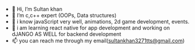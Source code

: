 - 👋 Hi, I’m Sultan khan
- 👀 I’m c,c++ expert (OOPs, Data structures)
- 🌱 i know javaScript very well, animations, 2d game development, events.
- 💞️  i am learning react native for app development and working on dJANGO AS WELL for backend development
- 📫 you can reach me through my email(sultankhan3271tts@gmail.com)

<!---
Sultan3271/Sultan3271 is a ✨ special ✨ repository because its `README.md` (this file) appears on your GitHub profile.
You can click the Preview link to take a look at your changes.
--->
